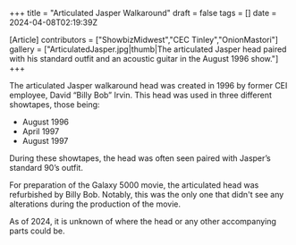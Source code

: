 +++
title = "Articulated Jasper Walkaround"
draft = false
tags = []
date = 2024-04-08T02:19:39Z

[Article]
contributors = ["ShowbizMidwest","CEC Tinley","OnionMastori"]
gallery = ["ArticulatedJasper.jpg|thumb|The articulated Jasper head paired with his standard outfit and an acoustic guitar in the August 1996 show."]
+++

The articulated Jasper walkaround head was created in 1996 by former CEI employee, David “Billy Bob” Irvin. This head was used in three different showtapes, those being:

* August 1996
* April 1997
* August 1997

During these showtapes, the head was often seen paired with Jasper’s standard 90’s outfit. 

For preparation of the Galaxy 5000 movie, the articulated head was refurbished by Billy Bob. Notably, this was the only one that didn't see any alterations during the production of the movie.

As of 2024, it is unknown of where the head or any other accompanying parts could be.


